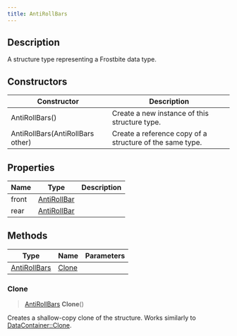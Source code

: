 ```yaml
---
title: AntiRollBars
---
```

## Description

A structure type representing a Frostbite data type.

## Constructors

| Constructor                      | Description                                              |
| -------------------------------- | -------------------------------------------------------- |
| AntiRollBars()                   | Create a new instance of this structure type.            |
| AntiRollBars(AntiRollBars other) | Create a reference copy of a structure of the same type. |

## Properties

| Name  | Type                       | Description |
| ----- | -------------------------- | ----------- |
| front | [AntiRollBar](/vext/ref/fb/antirollbar/) |             |
| rear  | [AntiRollBar](/vext/ref/fb/antirollbar/) |             |

## Methods

| Type                         | Name            | Parameters |
| ---------------------------- | --------------- | ---------- |
| [AntiRollBars](/vext/ref/fb/antirollbars/) | [Clone](#clone) |            |

### Clone

> [AntiRollBars](/vext/ref/fb/antirollbars/) **Clone**()

Creates a shallow-copy clone of the structure. Works similarly to [DataContainer::Clone](/vext/ref/shared/class/datacontainer#clone).
